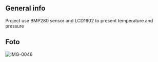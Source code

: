 ## General info
Project use BMP280 sensor and LCD1602 to present temperature and pressure

## Foto
![IMG-0046](https://user-images.githubusercontent.com/119056338/215495836-b59fd105-3f9a-44ea-b3e8-6d4b0af668a5.JPG)
